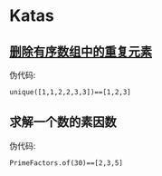 #   Katas

##  [删除有序数组中的重复元素](src/test/java/com/selonj/katas/UniqueOrderedArrayTest.java)

伪代码:
```pseudo-code
unique([1,1,2,2,3,3])==[1,2,3]
```

##  求解一个数的素因数

伪代码:
```pseudo-code
PrimeFactors.of(30)==[2,3,5]
```